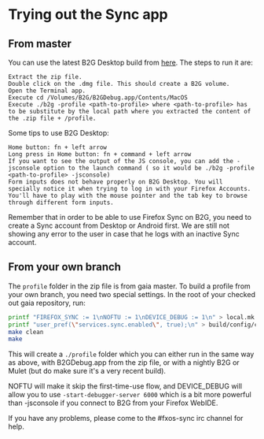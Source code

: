 # Trying out the Sync app

## From master

You can use the latest B2G Desktop build from [here](https://www.dropbox.com/sh/wlw1kcbida471qw/AADqlITy328M8QMPxKokVflha?dl=0).
The steps to run it are:

    Extract the zip file.
    Double click on the .dmg file. This should create a B2G volume.
    Open the Terminal app.
    Execute cd /Volumes/B2G/B2GDebug.app/Contents/MacOS
    Execute ./b2g -profile <path-to-profile> where <path-to-profile> has to be substitute by the local path where you extracted the content of the .zip file + /profile.

Some tips to use B2G Desktop:

    Home button: fn + left arrow
    Long press in Home button: fn + command + left arrow
    If you want to see the output of the JS console, you can add the -jsconsole option to the launch command ( so it would be ./b2g -profile <path-to-profile> -jsconsole)
    Form inputs does not behave properly on B2G Desktop. You will specially notice it when trying to log in with your Firefox Accounts. You'll have to play with the mouse pointer and the tab key to browse through different form inputs.

Remember that in order to be able to use Firefox Sync on B2G, you need to create a Sync account from Desktop or Android first. We are still not showing any error to the user in case that he logs with an inactive Sync account.

## From your own branch

The `profile` folder in the zip file is from gaia master. To build a profile from
your own branch, you need two special settings. In the root of your checked out gaia
repository, run:

````bash
printf "FIREFOX_SYNC := 1\nNOFTU := 1\nDEVICE_DEBUG := 1\n" > local.mk
printf "user_pref(\"services.sync.enabled\", true);\n" > build/config/custom-prefs.js
make clean
make
````

This will create a `./profile` folder which you can either run in the same way as above,
with B2GDebug.app from the zip file, or with a nightly B2G or Mulet (but do make sure it's a
very recent build).

NOFTU will make it skip the first-time-use flow, and DEVICE_DEBUG will allow you
to use `-start-debugger-server 6000` which is a bit more powerful than -jsconsole
if you connect to B2G from your Firefox WebIDE.

If you have any problems, please come to the #fxos-sync irc channel for help.
